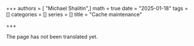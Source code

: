 +++
authors = [ "Michael Shalitin",]
math = true
date = "2025-01-18"
tags = []
categories = []
series = []
title = "Cache maintenance"

+++

The page has not been translated yet.